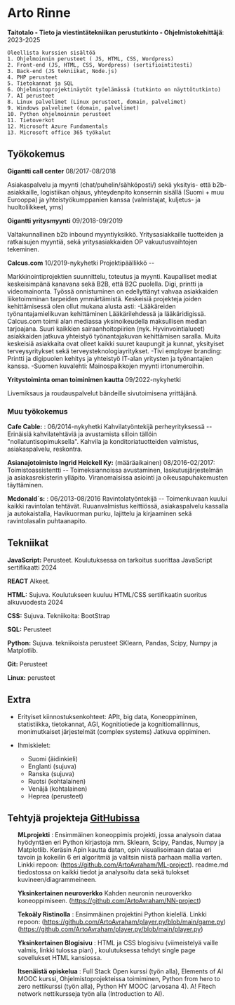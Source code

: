 Arto Rinne 
============

**Taitotalo - Tieto ja viestintätekniikan perustutkinto - Ohjelmistokehittäjä**: 2023-2025 

    Oleellista kurssien sisältöä
    1. Ohjelmoinnin perusteet ( JS, HTML, CSS, Wordpress)
    2. Front-end (JS, HTML, CSS, Wordpress) (sertifiointitesti)
    3. Back-end (JS tekniikat, Node.js)
    4. PHP perusteet
    5. Tietokannat ja SQL
    6. Ohjelmistoprojektinäytöt työelämässä (tutkinto on näyttötutkinto)
    7. AI perusteet
    8. Linux palvelimet (Linux perusteet, domain, palvelimet)
    9. Windows palvelimet (domain, palvelimet)
    10. Python ohjelmoinnin perusteet
    11. Tietoverkot 
    12. Microsoft Azure Fundamentals 
    13. Microsoft office 365 työkalut



## Työkokemus


**Gigantti call center** 08/2017-08/2018

Asiakaspalvelu ja myynti (chat/puhelin/sähköposti/) sekä yksityis- että b2b-asiakkaille, logistiikan ohjaus, yhteydenpito konsernin sisällä (Suomi + muu Eurooppa) ja yhteistyökumppanien kanssa (valmistajat, kuljetus- ja huoltoliikkeet, yms) 

**Gigantti yritysmyynti** 09/2018-09/2019

Valtakunnallinen b2b inbound myyntiyksikkö. Yritysasiakkaille tuotteiden ja ratkaisujen myyntiä, sekä yritysasiakkaiden OP vakuutusvaihtojen tekeminen.

**Calcus.com** 10/2019-nykyhetki
Projektipäällikkö --

Markkinointiprojektien suunnittelu, toteutus ja myynti. Kaupalliset mediat keskeisimpänä kanavana sekä B2B, että B2C puolella. Digi, printti ja videomainonta. Työssä onnistuminen on edellyttänyt vahvaa asiakkaiden liiketoimminan tarpeiden ymmärtämistä. Keskeisiä projekteja joiden kehittämisessä olen ollut mukana alusta asti:
-Lääkäreiden työnantajamielikuvan kehittäminen Lääkärilehdessä ja lääkäridigissä. Calcus.com toimii alan mediassa yksinoikeudella maksullisen median tarjoajana. Suuri  kaikkien sairaanhoitopiirien (nyk. Hyvinvointialueet) asiakkaiden jatkuva yhteistyö työnantajakuvan kehittämisen saralla. Muita keskeisiä asiakkaita ovat olleet kaikki suuret kaupungit ja kunnat, yksityiset terveysyritykset sekä terveysteknologiayritykset.
-Tivi employer branding: Printti ja digipuolen kehitys ja yhteistyö IT-alan yritysten ja työnantajien kanssa.
-Suomen kuvalehti: Mainospaikkojen myynti irtonumeroihin.

**Yritystoiminta oman toiminimen kautta** 09/2022-nykyhetki

Livemiksaus ja roudauspalvelut bändeille sivutoimisena yrittäjänä.


### Muu työkokemus

**Cafe Cable:** : 06/2014-nykyhetki
Kahvilatyöntekijä perheyrityksessä --
Erinäisiä kahvilatehtäviä ja avustamista silloin tällöin "nollatuntisopimuksella". Kahvila ja konditoriatuotteiden valmistus, asiakaspalvelu, reskontra.


**Asianajotoimisto Ingrid Heickell Ky:** (määräaikainen) 08/2016-02/2017:
Toimistoassistentti -- 
Toimeksiannoissa avustaminen, laskutusjärjestelmän ja asiakasrekisterin ylläpito. Viranomaisissa asiointi ja oikeusapuhakemusten täyttäminen.	

**Mcdonald`s:** : 06/2013-08/2016
Ravintolatyöntekijä --
Toimenkuvaan kuului kaikki ravintolan tehtävät. Ruuanvalmistus keittiössä, asiakaspalvelu kassalla ja autokaistalla, Havikuorman purku, lajittelu ja kirjaaminen sekä ravintolasalin puhtaanapito.

## Tekniikat

**JavaScript:**
Perusteet. Koulutuksessa on tarkoitus suorittaa JavaScript sertifikaatti 2024

**REACT**
Alkeet.

**HTML:** 
Sujuva. Koulutukseen kuuluu HTML/CSS sertifikaatin suoritus alkuvuodesta 2024

**CSS:**
Sujuva. Tekniikoita: BootStrap

**SQL:**
Perusteet

**Python:** 
Sujuva. tekniikoista perusteet SKlearn, Pandas, Scipy, Numpy ja Matplotlib.


**Git:**
Perusteet

**Linux:**
 perusteet

## Extra 

* Erityiset kiinnostuksenkohteet: APIt, big data, Koneoppiminen, statistiikka, tietokannat, AGI, Kognitiotiede ja kognitiomallinnus, monimutkaiset järjestelmät (complex systems) Jatkuva oppiminen. 

* Ihmiskielet:

     * Suomi (äidinkieli) 
     * Englanti (sujuva)
     * Ranska (sujuva)
     * Ruotsi (kohtalainen)
     * Venäjä (kohtalainen)
     * Heprea (perusteet)



## Tehtyjä projekteja [GitHubissa](https://github.com/ArtoAvraham/)
<ul>

**MLprojekti** : Ensimmäinen koneoppimis projekti, jossa analysoin dataa hyödyntäen eri Python kirjastoja mm. Sklearn, Scipy, Pandas, Numpy ja Matplotlib. Keräsin Apin kautta datan, opin visualisoimaan dataa eri tavoin ja kokeilin 6 eri algoritmiä ja valitsin niistä parhaan mallia varten. Linkki repoon: (https://github.com/ArtoAvraham/ML-project). readme.md tiedostossa on kaikki tiedot ja analysoitu data sekä tulokset kuvineen/diagrammeineen.

**Yksinkertainen neuroverkko** Kahden neuronin neuroverkko koneoppimiseen. (https://github.com/ArtoAvraham/NN-project)

**Tekoäly Ristinolla** : Ensimmäinen projektini Python kielellä. Linkki repoon: (https://github.com/ArtoAvraham/player.py/blob/main/game.py) (https://github.com/ArtoAvraham/player.py/blob/main/player.py)


**Yksinkertainen Blogisivu** : HTML ja CSS blogisivu (viimeistelyä vaille valmis, linkki tulossa pian) , koulutuksessa tehdyt single page sovellukset HTML kansiossa.


**Itsenäistä opiskelua** : Full Stack Open kurssi (työn alla), Elements of AI MOOC kurssi, Ohjelmistoprojekteissa toimiminen, Python from hero to zero nettikurssi (työn alla), Python HY MOOC (arvosana 4). A! Fitech network nettikursseja työn alla (Introduction to AI). 
  
